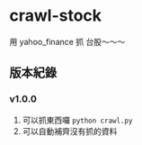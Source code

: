 # crawl-stock

<p>用 yahoo_finance 抓 台股～～～</p>

## 版本紀錄

### v1.0.0

1. 可以抓東西囉 `python crawl.py`
2. 可以自動補齊沒有抓的資料